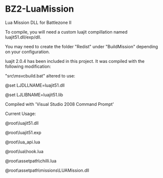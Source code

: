 BZ2-LuaMission
==============

Lua Mission DLL for Battlezone II

To compile, you will need a custom luajit compillation named luajit51.dll/exp/dll.

You may need to create the folder "Redist" under "BuildMission" depending on your configuration.

luajit 2.0.4 has been included in this project.  It was compiled with the following modification:

"src\msvcbuild.bat" altered to use:

@set LJDLLNAME=luajit51.dll

@set LJLIBNAME=luajit51.lib

Compiled with 'Visual Studio 2008 Command Prompt'



Current Usage:

@root\luajit51.dll

@root\luajit51.exp

@root\lua\_api.lua

@root\lua\hook.lua

@root\assetpath\chilli.lua

@root\assetpath\missions\LUAMission.dll
